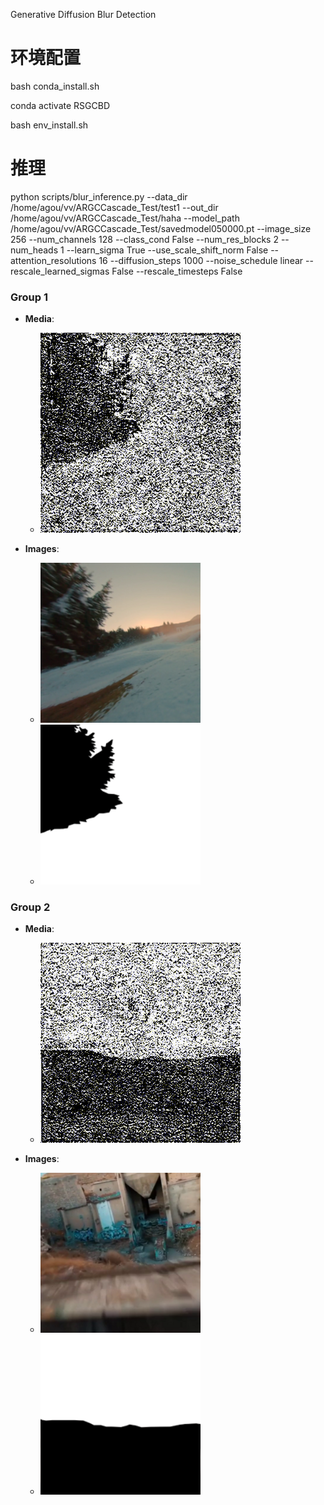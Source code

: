 Generative Diffusion Blur Detection

# 环境配置
bash conda_install.sh

conda activate RSGCBD

bash env_install.sh

# 推理
python scripts/blur_inference.py --data_dir /home/agou/vv/ARGCCascade_Test/test1 --out_dir /home/agou/vv/ARGCCascade_Test/haha --model_path /home/agou/vv/ARGCCascade_Test/savedmodel050000.pt  --image_size 256 --num_channels 128 --class_cond False --num_res_blocks 2 --num_heads 1 --learn_sigma True --use_scale_shift_norm False --attention_resolutions 16 --diffusion_steps 1000 --noise_schedule linear --rescale_learned_sigmas False --rescale_timesteps False


### Group 1
- **Media**:
  - ![image](https://github.com/udrs/RSGCBD/blob/main/show/v1.gif)

- **Images**:
  - ![图片1](./show/图片1.png)
  - ![图片2](./show/图片2.png)

### Group 2
- **Media**:
  - ![image](https://github.com/udrs/RSGCBD/blob/main/show/v2.gif)

- **Images**:
  - ![图片9](./show/图片9.png)
  - ![图片10](./show/图片10.png)


